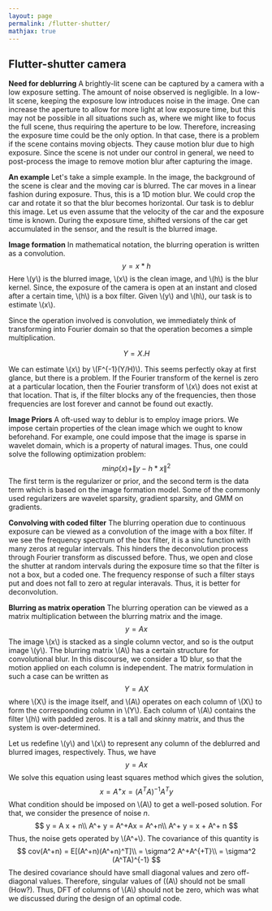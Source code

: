 ```yaml
---
layout: page
permalink: /flutter-shutter/
mathjax: true
---
```

## Flutter-shutter camera

**Need for deblurring** A brightly-lit scene can be captured by a
  camera with a low exposure setting. The amount of noise observed is
  negligible. In a low-lit scene, keeping the exposure low introduces
  noise in the image. One can increase the aperture to allow for more
  light at low exposure time, but this may not be possible in all
  situations such as, where we might like to focus the full scene,
  thus requiring the aperture to be low. Therefore, increasing the
  exposure time could be the only option. In that case, there is a
  problem if the scene contains moving objects. They cause motion blur
  due to high exposure. Since the scene is not under our control in
  general, we need to post-process the image to remove motion blur
  after capturing the image.

**An example** Let's take a simple example. In the image, the
  background of the scene is clear and the moving car is blurred. The
  car moves in a linear fashion during exposure. Thus, this is a 1D
  motion blur. We could crop the car and rotate it so that the blur
  becomes horizontal. Our task is to deblur this image. Let us even
  assume that the velocity of the car and the exposure time is
  known. During the exposure time, shifted versions of the car get
  accumulated in the sensor, and the result is the blurred image.

**Image formation** In mathematical notation, the blurring operation
is written as a convolution.  
$$ y = x \ast h $$ 
Here \\(y\\) is the
blurred image, \\(x\\) is the clean image, and \\(h\\) is the blur
kernel. Since, the exposure of the camera is open at an instant and
closed after a certain time, \\(h\\) is a box filter. Given \\(y\\)
and \\(h\\), our task is to estimate \\(x\\).

Since the operation involved is convolution, we immediately think of
transforming into Fourier domain so that the operation becomes a
simple multiplication.  

$$ Y = X . H $$ 

We can estimate \\(x\\) by \\(F^{-1}(Y/H)\\). This seems perfectly okay
at first glance, but there is a problem. If the Fourier transform of
the kernel is zero at a particular location, then the Fourier
transform of \\(x\\) does not exist at that location. That is, if the
filter blocks any of the frequencies, then those frequencies are lost
forever and cannot be found out exactly.

**Image Priors** 
A oft-used way to deblur is to employ image priors. We impose certain
properties of the clean image which we ought to know beforehand. For
example, one could impose that the image is sparse in wavelet domain,
which is a property of natural images. Thus, one could solve the
following optimization problem:
$$
min \rho(x) + \|y - h \ast x\|^2
$$
The first term is the regularizer or prior, and the second term is the
data term which is based on the image formation model. Some of the
commonly used regularizers are wavelet sparsity, gradient sparsity,
and GMM on gradients.

**Convolving with coded filter**
The blurring operation due to continuous exposure can be viewed as a
convolution of the image with a box filter. If we see the frequency
spectrum of the box filter, it is a sinc function with many zeros at
regular intervals. This hinders the deconvolution process through
Fourier transform as discussed before. Thus, we open and close the
shutter at random intervals during the exposure time so that the
filter is not a box, but a coded one. The frequency response of such a
filter stays put and does not fall to zero at regular
interavals. Thus, it is better for deconvolution.

**Blurring as matrix operation**
The blurring operation can be viewed as a matrix multiplication
between the blurring matrix and the image.
$$
y = A x
$$
The image \\(x\\) is stacked as a single column vector, and so is the
output image \\(y\\). The blurring matrix \\(A\\) has a certain
structure for convolutional blur. In this discourse, we consider a 1D
blur, so that the motion applied on each column is independent. The
matrix formulation in such a case can be written as
$$
Y = A X
$$
where \\(X\\) is the image itself, and \\(A\\) operates on each column
of \\(X\\) to form the corresponding column in \\(Y\\). Each column of
\\(A\\) contains the filter \\(h\\) with padded zeros. It is a tall
and skinny matrix, and thus the system is over-determined.

Let us redefine
\\(y\\) and \\(x\\) to represent any column of the deblurred and
blurred images, respectively. Thus, we have
$$
y = A x
$$
We solve this equation using least squares method which gives the
solution,
$$
x = A^+x = (A^TA)^{-1}A^Ty
$$
What condition should be imposed on \\(A\\) to get a well-posed
solution. For that, we consider the presence of noise $n$.
$$ 
y = A x + n\\
A^+ y = A^+Ax = A^+n\\
A^+ y = x + A^+ n
$$
Thus, the noise gets operated by \\(A^+\\). The covariance of this
quantity is 
$$
cov(A^+n) = E[(A^+n)(A^+n)^T]\\
= \sigma^2 A^+A^{+T}\\
= \sigma^2 (A^TA)^{-1}
$$
The desired covariance should have small diagonal values and zero
off-diagonal values. Therefore, singular values of \((A\\) should not
be small (How?). Thus, DFT of columns of \\(A\\) should not be zero,
which was what we discussed during the design of an optimal code.